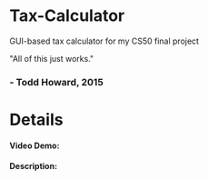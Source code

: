 # Tax-Calculator
GUI-based tax calculator for my CS50 final project

"All of this just works."
###                        - Todd Howard, 2015


# Details
#### Video Demo:  <URL HERE>
#### Description:

